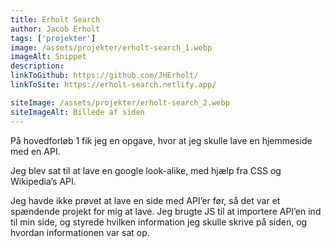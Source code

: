 ```yaml
---
title: Erholt Search
author: Jacob Erholt
tags: ['projekter']
image: /assets/projekter/erholt-search_1.webp
imageAlt: Snippet
description: 
linkToGithub: https://github.com/JHErholt/
linkToSite: https://erholt-search.netlify.app/

siteImage: /assets/projekter/erholt-search_2.webp
siteImageAlt: Billede af siden
---
```

<p>På hovedforløb 1 fik jeg en opgave, hvor at jeg skulle lave en hjemmeside med en API. </p>

<p>Jeg blev sat til at lave en google look-alike, med hjælp fra CSS og Wikipedia’s API.</p>

<p>Jeg havde ikke prøvet at lave en side med API’er før, så det var et spændende projekt for mig at lave. Jeg brugte JS til at importere API’en ind til min side, og styrede hvilken information jeg skulle skrive på siden, og hvordan informationen var sat op.</p>